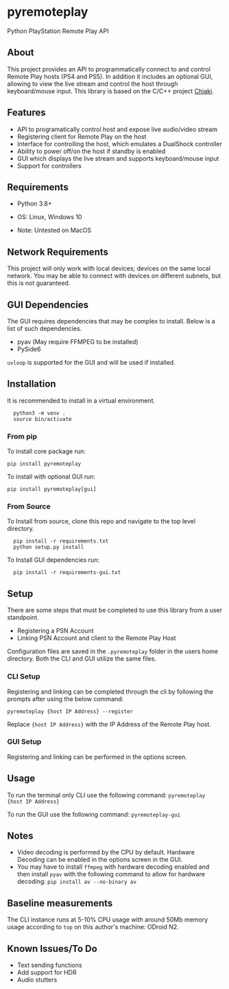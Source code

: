 # pyremoteplay #
Python PlayStation Remote Play API

## About ##
This project provides an API to programmatically connect to and control Remote Play hosts (PS4 and PS5). In addition it includes an optional GUI, allowing to view the live stream and control the host through keyboard/mouse input. This library is based on the C/C++ project [Chiaki](https://github.com/thestr4ng3r/chiaki).

## Features ##
- API to programatically control host and expose live audio/video stream
- Registering client for Remote Play on the host 
- Interface for controlling the host, which emulates a DualShock controller
- Ability to power off/on the host if standby is enabled
- GUI which displays the live stream and supports keyboard/mouse input
- Support for controllers

## Requirements ##
- Python 3.8+
- OS: Linux, Windows 10

- Note: Untested on MacOS

## Network Requirements ##
This project will only work with local devices; devices on the same local network.
You may be able to connect with devices on different subnets, but this is not guaranteed.

## GUI Dependencies ##
The GUI requires dependencies that may be complex to install.
Below is a list of such dependencies.
- pyav (May require FFMPEG to be installed)
- PySide6

`uvloop` is supported for the GUI and will be used if installed.

## Installation ##
It is recommended to install in a virtual environment.

```
  python3 -m venv .
  source bin/activate
```

### From pip ###
To install core package run:
```
pip install pyremoteplay
```

To install with optional GUI run:
```
pip install pyremoteplay[gui]
```

### From Source ###
To Install from source, clone this repo and navigate to the top level directory.

```
  pip install -r requirements.txt
  python setup.py install
```

To Install GUI dependencies run:
```
  pip install -r requirements-gui.txt
```

## Setup ##
There are some steps that must be completed to use this library from a user standpoint.
- Registering a PSN Account
- Linking PSN Account and client to the Remote Play Host

Configuration files are saved in the `.pyremoteplay` folder in the users home directory. Both the CLI and GUI utilize the same files.

### CLI Setup ###
Registering and linking can be completed through the cli by following the prompts after using the below command:

`pyremoteplay {host IP Address} --register`

Replace `{host IP Address}` with the IP Address of the Remote Play host.

### GUI Setup ###
Registering and linking can be performed in the options screen.

## Usage ##
To run the terminal only CLI use the following command:
`pyremoteplay {host IP Address}`

To run the GUI use the following command:
`pyremoteplay-gui`

## Notes ##
- Video decoding is performed by the CPU by default. Hardware Decoding can be enabled in the options screen in the GUI.
- You may have to install `ffmpeg` with hardware decoding enabled and then install `pyav` with the following command to allow for hardware decoding:
`pip install av --no-binary av`


## Baseline measurements ##
The CLI instance runs at 5-10% CPU usage with around 50Mb memory usage according to `top` on this author's machine: ODroid N2.

## Known Issues/To Do ##
- Text sending functions
- Add support for HDR
- Audio stutters
